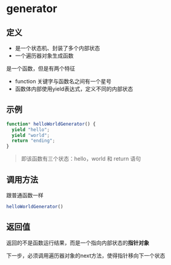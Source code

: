 # generator
## 定义
- 是一个状态机、封装了多个内部状态
- 一个遍历器对象生成函数

是一个函数，但是有两个特征
- function 关键字与函数名之间有一个星号
- 函数体内部使用yield表达式，定义不同的内部状态

## 示例
```js
function* helloWorldGenerator() {
  yield "hello";
  yield "world";
  return "ending";
}
```
> 即该函数有三个状态：hello，world 和 return 语句

## 调用方法
跟普通函数一样
```js
helloWorldGenerator()
```
## 返回值
返回的不是函数运行结果，而是一个指向内部状态的**指针对象**

下一步，必须调用遍历器对象的next方法，使得指针移向下一个状态



